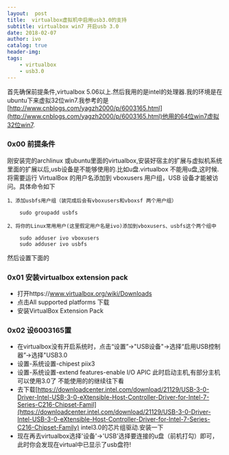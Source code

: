 ```yaml
---
layout:  post
title:  virtualbox虚拟机中启用usb3.0的支持
subtitle: virtualbox win7 开启usb 3.0 
date: 2018-02-07
author: ivo
catalog: true
header-img:
tags:
    - virtualbox
    - usb3.0
---
```

首先确保前提条件,virtualbox 5.06以上.然后我用的是intel的处理器.我的环境是在ubuntu下来虚拟32位win7.我参考的是[http://www.cnblogs.com/yagzh2000/p/6003165.html](http://www.cnblogs.com/yagzh2000/p/6003165.html)他用的64位win7虚拟32位win7.

### 0x00 前提条件

刚安装完的archlinux 或ubuntu里面的virtualbox,安装好宿主的扩展与虚拟机系统里面的扩展以后,usb设备是不能够使用的.比如u盘.virtualbox 不能用u盘,这时候.
将需要运行 VirtualBox 的用户名添加到 vboxusers 用户组，USB 设备才能被访问。具体命令如下
```
1、添加usbfs用户组（装完成后会有vboxusers和vboxsf 两个用户组）

    sudo groupadd usbfs

2、将你的Linux常用用户(这里假定用户名是ivo)添加到vboxusers、usbfs这个两个组中   

    sudo adduser ivo vboxusers
    sudo adduser ivo usbfs
```


然后设置下面的

### 0x01 安装virtualbox extension pack
- 打开https://www.virtualbox.org/wiki/Downloads
- 点击All supported platforms 下载
- 安装VirtualBox Extension Pack 

### 0x02 设6003165置
- 在virtualbox没有开启系统时，点击“设置”->"USB设备"->选择“启用USB控制器”->选择"USB3.0
- 设置-系统设置-chipest piix3
- 设置-系统设置-extend features-enable I/O APIC
此时启动主机,有部分主机可以使用3.0了
不能使用的的继续往下看
- 去下载[https://downloadcenter.intel.com/download/21129/USB-3-0-Driver-Intel-USB-3-0-eXtensible-Host-Controller-Driver-for-Intel-7-Series-C216-Chipset-Famil](https://downloadcenter.intel.com/download/21129/USB-3-0-Driver-Intel-USB-3-0-eXtensible-Host-Controller-Driver-for-Intel-7-Series-C216-Chipset-Family) intel3.0的芯片组驱动.安装一下
- 现在再去virtualbox选择'设备'->'USB'选择要连接的u盘（前机打勾）即可，此时你会发现在virtual中已显示了usb盘符!
